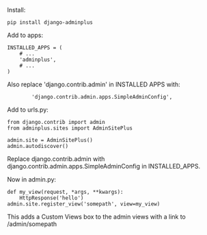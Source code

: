 Install:

    pip install django-adminplus
    

Add to apps:

    INSTALLED_APPS = (
        # ...
        'adminplus',
        # ... 
    )
    
Also replace 'django.contrib.admin' in INSTALLED APPS with:

            'django.contrib.admin.apps.SimpleAdminConfig',

Add to urls.py:

    from django.contrib import admin
    from adminplus.sites import AdminSitePlus

    admin.site = AdminSitePlus()
    admin.autodiscover()
    
Replace django.contrib.admin with django.contrib.admin.apps.SimpleAdminConfig in INSTALLED_APPS.

Now in admin.py:

    def my_view(request, *args, **kwargs):
        HttpResponse('hello')
    admin.site.register_view('somepath', view=my_view)
    
This adds a Custom Views box to the admin views with a link to /admin/somepath

